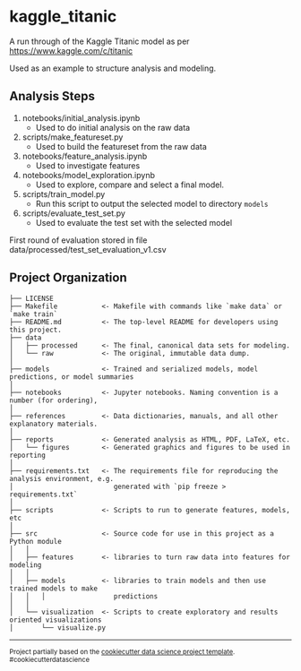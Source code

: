 kaggle_titanic
==============================

A run through of the Kaggle Titanic model as per https://www.kaggle.com/c/titanic

Used as an example to structure analysis and modeling.

Analysis Steps
------------
1. notebooks/initial_analysis.ipynb
   * Used to do initial analysis on the raw data
2. scripts/make_featureset.py 
   * Used to build the featureset from the raw data
3. notebooks/feature_analysis.ipynb
   * Used to investigate features
4. notebooks/model_exploration.ipynb
   * Used to explore, compare and select a final model.
5. scripts/train_model.py
   * Run this script to output the selected model to directory `models`
6. scripts/evaluate_test_set.py
   * Used to evaluate the test set with the selected model
   
First round of evaluation stored in file data/processed/test_set_evaluation_v1.csv

Project Organization
------------

    ├── LICENSE
    ├── Makefile           <- Makefile with commands like `make data` or `make train`
    ├── README.md          <- The top-level README for developers using this project.
    ├── data
    │   ├── processed      <- The final, canonical data sets for modeling.
    │   └── raw            <- The original, immutable data dump.
    │
    ├── models             <- Trained and serialized models, model predictions, or model summaries
    │
    ├── notebooks          <- Jupyter notebooks. Naming convention is a number (for ordering),
    │
    ├── references         <- Data dictionaries, manuals, and all other explanatory materials.
    │
    ├── reports            <- Generated analysis as HTML, PDF, LaTeX, etc.
    │   └── figures        <- Generated graphics and figures to be used in reporting
    │
    ├── requirements.txt   <- The requirements file for reproducing the analysis environment, e.g.
    │                         generated with `pip freeze > requirements.txt`
    │
    ├── scripts            <- Scripts to run to generate features, models, etc
    │ 
    ├── src                <- Source code for use in this project as a Python module
    │   │
    │   ├── features       <- libraries to turn raw data into features for modeling
    │   │
    │   ├── models         <- libraries to train models and then use trained models to make
    │   │   │                 predictions
    │   │
    │   └── visualization  <- Scripts to create exploratory and results oriented visualizations
    │       └── visualize.py


--------

<p><small>Project partially based on the <a target="_blank" href="https://drivendata.github.io/cookiecutter-data-science/">cookiecutter data science project template</a>. #cookiecutterdatascience</small></p>
